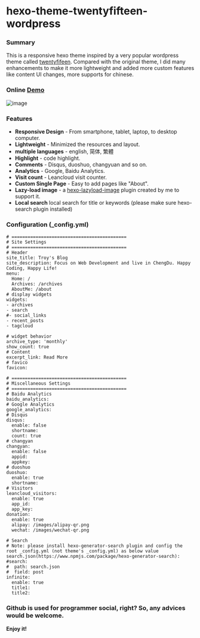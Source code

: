# hexo-theme-twentyfifteen-wordpress

### Summary
This is a responsive hexo theme inspired by a very popular wordpress theme called [twentyfifeen](https://wordpress.org/themes/twentyfifteen/). Compared with the original theme, I did many enhancements to make it more lightweight and added more custom features like content UI changes, more supports for chinese.

### Online [Demo](http://troyyang.com/)
![image](https://images.troyyang.com/2017-05-01-hexo-2015-wordpress.jpg)
### Features
* **Responsive Design** - From smartphone, tablet, laptop, to desktop computer.
* **Lightweight** - Minimized the resources and layout.
* **multiple languages** - english, 简体, 繁體 
* **Highlight** - code highlight.
* **Comments** - Disqus, duoshuo, changyuan and so on.
* **Analytics** - Google, Baidu Analytics.
* **Visit count** - Leancloud visit counter.
* **Custom Single Page** - Easy to add pages like "About".
* **Lazy-load image** - a [hexo-lazyload-image](https://www.npmjs.com/package/hexo-lazyload-image) plugin created by me to support it.
* **Local search** local search for title or keywords (please make sure hexo-search plugin installed)

### Configuration (_config.yml)

```
# ===========================================
# Site Settings
# ===========================================
# Header
site_title: Troy's Blog
site_description: Focus on Web Development and live in ChengDu. Happy Coding, Happy Life!
menu:
  Home: /
  Archives: /archives
  AboutMe: /about
# display widgets
widgets:
- archives
- search
#- social_links
- recent_posts
- tagcloud

# widget behavior
archive_type: 'monthly'
show_count: true
# Content
excerpt_link: Read More
# favico 
favicon:

# ===========================================
# Miscellaneous Settings
# ===========================================
# Baidu Analytics
baidu_analytics: 
# Google Analytics
google_analytics: 
# Disqus
disqus:
  enable: false
  shortname: 
  count: true
# changyan
changyan:
  enable: false
  appid:
  appkey:
# duoshuo
duoshuo:
  enable: true
  shortname: 
# Visitors
leancloud_visitors:
  enable: true
  app_id: 
  app_key: 
donation:
  enable: true
  alipay: /images/alipay-qr.png
  wechat: /images/wechat-qr.png

# Search 
# Note: please install hexo-generator-search plugin and config the root _config.yml (not theme's _config.yml) as below value search.json(https://www.npmjs.com/package/hexo-generator-search):
#search:
#  path: search.json
#  field: post
infinite:
  enable: true
  title1: 
  title2: 
```

### Github is used for programmer social, right? So, any advices would be welcome.

**Enjoy it!**
